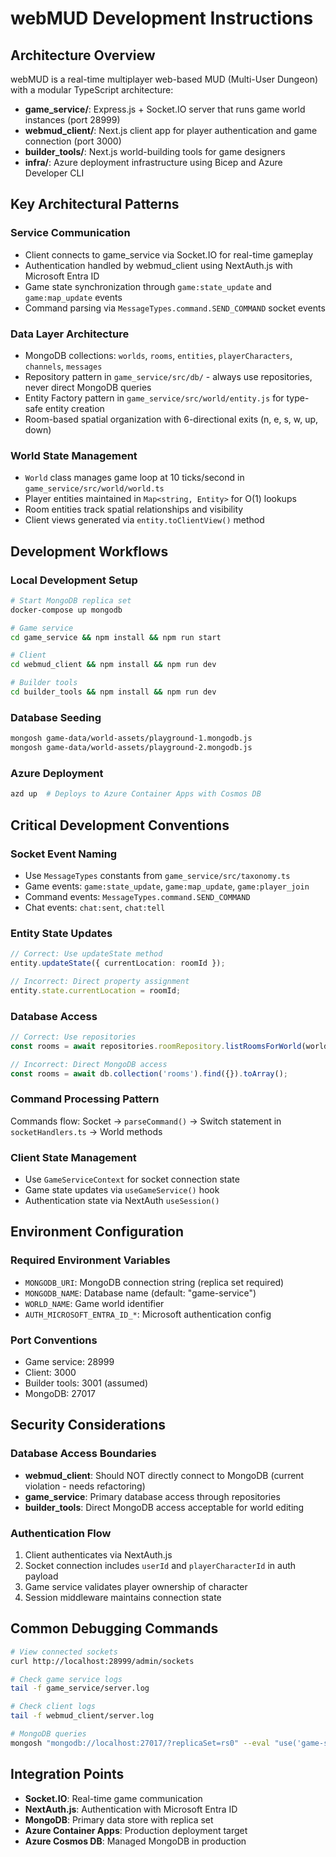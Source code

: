 # webMUD Development Instructions

## Architecture Overview

webMUD is a real-time multiplayer web-based MUD (Multi-User Dungeon) with a modular TypeScript architecture:

- **game_service/**: Express.js + Socket.IO server that runs game world instances (port 28999)
- **webmud_client/**: Next.js client app for player authentication and game connection (port 3000)
- **builder_tools/**: Next.js world-building tools for game designers
- **infra/**: Azure deployment infrastructure using Bicep and Azure Developer CLI

## Key Architectural Patterns

### Service Communication
- Client connects to game_service via Socket.IO for real-time gameplay
- Authentication handled by webmud_client using NextAuth.js with Microsoft Entra ID
- Game state synchronization through `game:state_update` and `game:map_update` events
- Command parsing via `MessageTypes.command.SEND_COMMAND` socket events

### Data Layer Architecture
- MongoDB collections: `worlds`, `rooms`, `entities`, `playerCharacters`, `channels`, `messages`
- Repository pattern in `game_service/src/db/` - always use repositories, never direct MongoDB queries
- Entity Factory pattern in `game_service/src/world/entity.js` for type-safe entity creation
- Room-based spatial organization with 6-directional exits (n, e, s, w, up, down)

### World State Management
- `World` class manages game loop at 10 ticks/second in `game_service/src/world/world.ts`
- Player entities maintained in `Map<string, Entity>` for O(1) lookups
- Room entities track spatial relationships and visibility
- Client views generated via `entity.toClientView()` method

## Development Workflows

### Local Development Setup
```bash
# Start MongoDB replica set
docker-compose up mongodb

# Game service
cd game_service && npm install && npm run start

# Client
cd webmud_client && npm install && npm run dev

# Builder tools
cd builder_tools && npm install && npm run dev
```

### Database Seeding
```bash
mongosh game-data/world-assets/playground-1.mongodb.js
mongosh game-data/world-assets/playground-2.mongodb.js
```

### Azure Deployment
```bash
azd up  # Deploys to Azure Container Apps with Cosmos DB
```

## Critical Development Conventions

### Socket Event Naming
- Use `MessageTypes` constants from `game_service/src/taxonomy.ts`
- Game events: `game:state_update`, `game:map_update`, `game:player_join`
- Command events: `MessageTypes.command.SEND_COMMAND`
- Chat events: `chat:sent`, `chat:tell`

### Entity State Updates
```typescript
// Correct: Use updateState method
entity.updateState({ currentLocation: roomId });

// Incorrect: Direct property assignment
entity.state.currentLocation = roomId;
```

### Database Access
```typescript
// Correct: Use repositories
const rooms = await repositories.roomRepository.listRoomsForWorld(worldId);

// Incorrect: Direct MongoDB access
const rooms = await db.collection('rooms').find({}).toArray();
```

### Command Processing Pattern
Commands flow: Socket → `parseCommand()` → Switch statement in `socketHandlers.ts` → World methods

### Client State Management
- Use `GameServiceContext` for socket connection state
- Game state updates via `useGameService()` hook
- Authentication state via NextAuth `useSession()`

## Environment Configuration

### Required Environment Variables
- `MONGODB_URI`: MongoDB connection string (replica set required)
- `MONGODB_NAME`: Database name (default: "game-service")
- `WORLD_NAME`: Game world identifier
- `AUTH_MICROSOFT_ENTRA_ID_*`: Microsoft authentication config

### Port Conventions
- Game service: 28999
- Client: 3000
- Builder tools: 3001 (assumed)
- MongoDB: 27017

## Security Considerations

### Database Access Boundaries
- **webmud_client**: Should NOT directly connect to MongoDB (current violation - needs refactoring)
- **game_service**: Primary database access through repositories
- **builder_tools**: Direct MongoDB access acceptable for world editing

### Authentication Flow
1. Client authenticates via NextAuth.js
2. Socket connection includes `userId` and `playerCharacterId` in auth payload
3. Game service validates player ownership of character
4. Session middleware maintains connection state

## Common Debugging Commands

```bash
# View connected sockets
curl http://localhost:28999/admin/sockets

# Check game service logs
tail -f game_service/server.log

# Check client logs
tail -f webmud_client/server.log

# MongoDB queries
mongosh "mongodb://localhost:27017/?replicaSet=rs0" --eval "use('game-service'); db.worlds.find()"
```

## Integration Points

- **Socket.IO**: Real-time game communication
- **NextAuth.js**: Authentication with Microsoft Entra ID
- **MongoDB**: Primary data store with replica set
- **Azure Container Apps**: Production deployment target
- **Azure Cosmos DB**: Managed MongoDB in production
